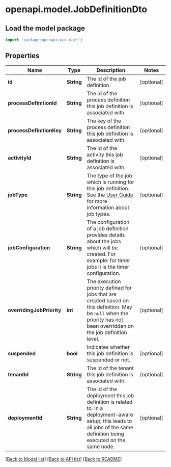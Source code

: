 # openapi.model.JobDefinitionDto

## Load the model package
```dart
import 'package:openapi/api.dart';
```

## Properties
Name | Type | Description | Notes
------------ | ------------- | ------------- | -------------
**id** | **String** | The id of the job definition. | [optional] 
**processDefinitionId** | **String** | The id of the process definition this job definition is associated with. | [optional] 
**processDefinitionKey** | **String** | The key of the process definition this job definition is associated with. | [optional] 
**activityId** | **String** | The id of the activity this job definition is associated with. | [optional] 
**jobType** | **String** | The type of the job which is running for this job definition. See the [User Guide](https://docs.camunda.org/manual/7.20/user-guide/process-engine/the-job-executor/#job-creation) for more information about job types. | [optional] 
**jobConfiguration** | **String** | The configuration of a job definition provides details about the jobs which will be created. For example: for timer jobs it is the timer configuration. | [optional] 
**overridingJobPriority** | **int** | The execution priority defined for jobs that are created based on this definition. May be `null` when the priority has not been overridden on the job definition level. | [optional] 
**suspended** | **bool** | Indicates whether this job definition is suspended or not. | [optional] 
**tenantId** | **String** | The id of the tenant this job definition is associated with. | [optional] 
**deploymentId** | **String** | The id of the deployment this job definition is related to. In a deployment-aware setup, this leads to all jobs of the same definition being executed on the same node. | [optional] 

[[Back to Model list]](../README.md#documentation-for-models) [[Back to API list]](../README.md#documentation-for-api-endpoints) [[Back to README]](../README.md)


